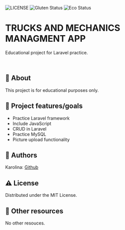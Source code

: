 ![LICENSE](https://img.shields.io/badge/license-MIT-blue.svg?style=flat-square)
![Gluten Status](https://img.shields.io/badge/Gluten-Free-green.svg)
![Eco Status](https://img.shields.io/badge/ECO-Friendly-green.svg)

# TRUCKS AND MECHANICS MANAGMENT APP

Educational project for Laravel practice.

<br>

## 🌟 About

This project is for educational purposes only.

## 🎯 Project features/goals

-   Practice Laravel framework
-   Include JavaScript
-   CRUD in Laravel
-   Practice MySQL
-   Picture upload functionality

## 🎅 Authors

Karolina: [Github](https://github.com/KarolinaMonkeviciute)

## ⚠️ License

Distributed under the MIT License.

## 🔗 Other resources

No other resouces.
